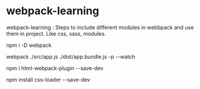 # webpack-learning
webpack-learning : Steps to include different modules in webbpack and use them in project. Like css, sass, modules.

npm i -D webpack

webpack ./src/app.js  ./dist/app.bundle.js -p --watch

npm i html-webpack-plugin --save-dev

npm install css-loader --save-dev